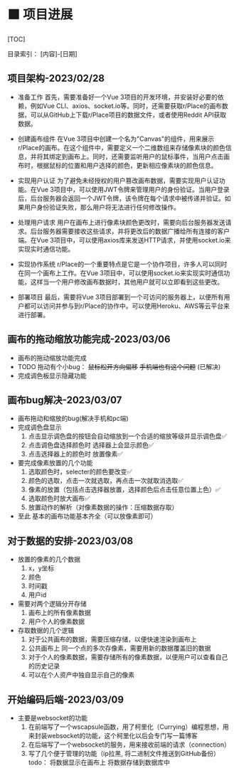 # 🟧 项目进展

[TOC]

目录索引： [内容]-[日期]

## 项目架构-2023/02/28
- 准备工作
首先，需要准备好一个Vue 3项目的开发环境，并安装好必要的依赖，例如Vue CLI、axios、socket.io等。同时，还需要获取r/Place的画布数据，可以从GitHub上下载r/Place项目的数据文件，或者使用Reddit API获取数据。

- 创建画布组件
在Vue 3项目中创建一个名为"Canvas"的组件，用来展示r/Place的画布。在这个组件中，需要定义一个二维数组来存储像素块的颜色信息，并将其绑定到画布上。同时，还需要监听用户的鼠标事件，当用户点击画布时，根据鼠标的位置和用户选择的颜色，更新相应像素块的颜色信息。

- 实现用户认证
为了避免未经授权的用户篡改画布数据，需要实现用户认证功能。在Vue 3项目中，可以使用JWT令牌来管理用户的身份验证。当用户登录后，后台服务器会返回一个JWT令牌，该令牌在每个请求中被传递并验证。如果用户身份验证失败，那么用户将无法进行任何修改操作。

- 处理用户请求
用户在画布上进行像素块颜色更改时，需要向后台服务器发送请求。后台服务器需要接收这些请求，并将更改后的数据广播给所有连接的客户端。在Vue 3项目中，可以使用axios库来发送HTTP请求，并使用socket.io来实现实时通信功能。

- 实现协作系统
r/Place的一个重要特点是它是一个协作项目，许多人可以同时在同一个画布上工作。在Vue 3项目中，可以使用socket.io来实现实时通信功能，这样当一个用户修改画布数据时，其他用户就可以立即看到这些更改。

- 部署项目
最后，需要将Vue 3项目部署到一个可访问的服务器上，以便所有用户都可以访问并参与到r/Place的协作中。可以使用Heroku、AWS等云平台来进行部署。


## 画布的拖动缩放功能完成-2023/03/06
- 画布的拖动缩放功能完成
- TODO 拖动有个小bug： ~~鼠标松开方向偏移~~ ~~手机端也有这个问题~~ (已解决)
- 完成调色板显示隐藏功能

## 画布bug解决-2023/03/07
- 画布拖动和缩放的bug(解决手机和pc端)
- 完成调色盘显示
    1. 点击显示调色盘的按钮会自动缩放到一个合适的缩放等级并显示调色盘✅
    2. 点击调色盘选择颜色时 选择器上会显示颜色✅
    3. 点击选择器上的颜色时 放置像素✅
- 要完成像素放置的几个功能
    1. 选取颜色时，selecter的颜色要改变✅
    2. 颜色的选取，点击一次就选取，再点击一次就取消选取✅
    3. 像素的放置（包括点击选择器放置，选择颜色后点击任意位置上色）✅
    4. 选取颜色时放大画布✅
    5. 放置动作的解析（对像素数据的操作：压缩数据存取）
- 至此 基本的画布功能基本齐全（可以放像素即可）

## 对于数据的安排-2023/03/08
- 放置的像素的几个数据
    1. x，y坐标
    2. 颜色
    3. 时间戳
    4. 用户id
- 需要对两个逻辑分开存储
    1. 画布上的所有像素数据
    2. 用户个人的像素数据
- 存取数据的几个逻辑
    1. 对于公共画布的数据，需要压缩存储，以便快速渲染到画布上
    2. 公共画布上 同一个点的多次存像素，需要用新的数据覆盖旧的数据
    3. 对于个人的像素数据，需要存储所有的像素数据，以便用户可以查看自己的历史记录
    4. 可以在个人资产中独自显示自己的像素

## 开始编码后端-2023/03/09
- 主要是websocket的功能
    1. 在前端写了一个wscapsule函数，用了柯里化（Currying）编程思想，用来封装websocket的功能，这个柯里化以后会专门写一篇博客
    2. 在后端写了一个websocket的服务，用来接收前端的请求（connection）
    3. 写了几个便于管理的功能（ip拉黑, 将二进制文件推送到GitHub备份）
    todo：
        将数据显示在画布上
        将数据存储到数据库中